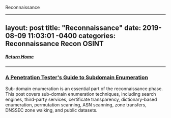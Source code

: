 Reconnaissance

---
layout: post
title:  "Reconnaissance"
date:   2019-08-09 11:03:01 -0400
categories: Reconnaissance Recon OSINT
---
##### [Return Home](https://thegetch.github.io/penetration/testing/resources/2020/07/24/Home/)

---

### [A Penetration Tester's Guide to Subdomain Enumeration](https://blog.appsecco.com/a-penetration-testers-guide-to-sub-domain-enumeration-7d842d5570f6?gi=b6d6dce6ee18)

Sub-domain enumeration is an essential part of the reconnaissance phase. This post covers sub-domain enumeration techniques, including search engines, third-party services, certificate transparency, dictionary-based enumeration, permutation scanning, ASN scanning, zone transfers, DNSSEC zone walking, and public datasets.
